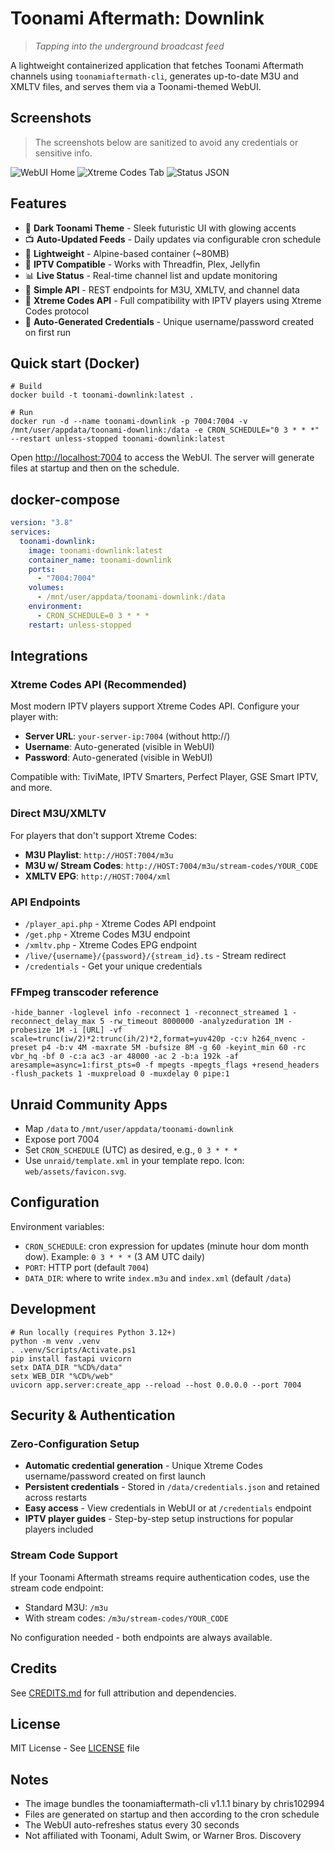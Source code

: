 # Toonami Aftermath: Downlink

> *Tapping into the underground broadcast feed*

A lightweight containerized application that fetches Toonami Aftermath channels using `toonamiaftermath-cli`, generates up-to-date M3U and XMLTV files, and serves them via a Toonami-themed WebUI.

## Screenshots

> The screenshots below are sanitized to avoid any credentials or sensitive info.

![WebUI Home](docs/screenshots/webui-home.png)
![Xtreme Codes Tab](docs/screenshots/webui-xtreme-codes.png)
![Status JSON](docs/screenshots/status-json.png)

## Features

- 🌙 **Dark Toonami Theme** - Sleek futuristic UI with glowing accents
- 📺 **Auto-Updated Feeds** - Daily updates via configurable cron schedule
- 🚀 **Lightweight** - Alpine-based container (~80MB)
- 🔄 **IPTV Compatible** - Works with Threadfin, Plex, Jellyfin
- 📊 **Live Status** - Real-time channel list and update monitoring
- 🔧 **Simple API** - REST endpoints for M3U, XMLTV, and channel data
- 🔐 **Xtreme Codes API** - Full compatibility with IPTV players using Xtreme Codes protocol
- 🎫 **Auto-Generated Credentials** - Unique username/password created on first run

## Quick start (Docker)

```pwsh
# Build
docker build -t toonami-downlink:latest .

# Run
docker run -d --name toonami-downlink -p 7004:7004 -v /mnt/user/appdata/toonami-downlink:/data -e CRON_SCHEDULE="0 3 * * *" --restart unless-stopped toonami-downlink:latest
```

Open <http://localhost:7004> to access the WebUI. The server will generate files at startup and then on the schedule.

## docker-compose

```yaml
version: "3.8"
services:
  toonami-downlink:
    image: toonami-downlink:latest
    container_name: toonami-downlink
    ports:
      - "7004:7004"
    volumes:
      - /mnt/user/appdata/toonami-downlink:/data
    environment:
      - CRON_SCHEDULE=0 3 * * *
    restart: unless-stopped
```

## Integrations

### Xtreme Codes API (Recommended)

Most modern IPTV players support Xtreme Codes API. Configure your player with:

- **Server URL**: `your-server-ip:7004` (without http://)
- **Username**: Auto-generated (visible in WebUI)
- **Password**: Auto-generated (visible in WebUI)

Compatible with: TiviMate, IPTV Smarters, Perfect Player, GSE Smart IPTV, and more.

### Direct M3U/XMLTV

For players that don't support Xtreme Codes:

- **M3U Playlist**: `http://HOST:7004/m3u`
- **M3U w/ Stream Codes**: `http://HOST:7004/m3u/stream-codes/YOUR_CODE`
- **XMLTV EPG**: `http://HOST:7004/xml`

### API Endpoints

- `/player_api.php` - Xtreme Codes API endpoint
- `/get.php` - Xtreme Codes M3U endpoint
- `/xmltv.php` - Xtreme Codes EPG endpoint
- `/live/{username}/{password}/{stream_id}.ts` - Stream redirect
- `/credentials` - Get your unique credentials

### FFmpeg transcoder reference

```text
-hide_banner -loglevel info -reconnect 1 -reconnect_streamed 1 -reconnect_delay_max 5 -rw_timeout 8000000 -analyzeduration 1M -probesize 1M -i [URL] -vf scale=trunc(iw/2)*2:trunc(ih/2)*2,format=yuv420p -c:v h264_nvenc -preset p4 -b:v 4M -maxrate 5M -bufsize 8M -g 60 -keyint_min 60 -rc vbr_hq -bf 0 -c:a ac3 -ar 48000 -ac 2 -b:a 192k -af aresample=async=1:first_pts=0 -f mpegts -mpegts_flags +resend_headers -flush_packets 1 -muxpreload 0 -muxdelay 0 pipe:1
```

## Unraid Community Apps

- Map `/data` to `/mnt/user/appdata/toonami-downlink`
- Expose port 7004
- Set `CRON_SCHEDULE` (UTC) as desired, e.g., `0 3 * * *`
- Use `unraid/template.xml` in your template repo. Icon: `web/assets/favicon.svg`.

## Configuration

Environment variables:

- `CRON_SCHEDULE`: cron expression for updates (minute hour dom month dow). Example: `0 3 * * *` (3 AM UTC daily)
- `PORT`: HTTP port (default `7004`)
- `DATA_DIR`: where to write `index.m3u` and `index.xml` (default `/data`)

## Development

```pwsh
# Run locally (requires Python 3.12+)
python -m venv .venv
. .venv/Scripts/Activate.ps1
pip install fastapi uvicorn
setx DATA_DIR "%CD%/data"
setx WEB_DIR "%CD%/web"
uvicorn app.server:create_app --reload --host 0.0.0.0 --port 7004
```

## Security & Authentication

### Zero-Configuration Setup

- **Automatic credential generation** - Unique Xtreme Codes username/password created on first launch
- **Persistent credentials** - Stored in `/data/credentials.json` and retained across restarts  
- **Easy access** - View credentials in WebUI or at `/credentials` endpoint
- **IPTV player guides** - Step-by-step setup instructions for popular players included

### Stream Code Support

If your Toonami Aftermath streams require authentication codes, use the stream code endpoint:

- Standard M3U: `/m3u`
- With stream codes: `/m3u/stream-codes/YOUR_CODE`

No configuration needed - both endpoints are always available.

## Credits

See [CREDITS.md](CREDITS.md) for full attribution and dependencies.

## License

MIT License - See [LICENSE](LICENSE) file

## Notes

- The image bundles the toonamiaftermath-cli v1.1.1 binary by chris102994
- Files are generated on startup and then according to the cron schedule
- The WebUI auto-refreshes status every 30 seconds
- Not affiliated with Toonami, Adult Swim, or Warner Bros. Discovery
